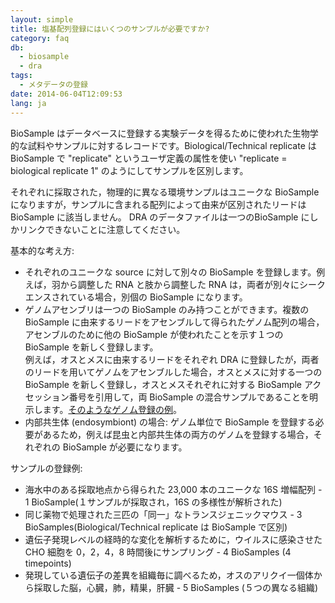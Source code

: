 ```yaml
---
layout: simple
title: 塩基配列登録にはいくつのサンプルが必要ですか?
category: faq
db:
  - biosample
  - dra
tags: 
  - メタデータの登録
date: 2014-06-04T12:09:53
lang: ja
---
```




<p>BioSample はデータベースに登録する実験データを得るために使われた生物学的な試料やサンプルに対するレコードです。Biological/Technical replicate は BioSample で "replicate" というユーザ定義の属性を使い "replicate = biological replicate 1" のようにしてサンプルを区別します。</p>
<p>それぞれに採取された，物理的に異なる環境サンプルはユニークな BioSampleになりますが，サンプルに含まれる配列によって由来が区別されたリードは BioSample に該当しません。 DRA のデータファイルは一つのBioSample にしかリンクできないことに注意してください。</p>基本的な考え方:
<div class="sub_index">
  <ul class="disc">
    <li>それぞれのユニークな source に対して別々の BioSample を登録します。例えば，羽から調整した RNA と肢から調整した RNA は，両者が別々にシークエンスされている場合，別個の BioSample になります。</li>
    <li>ゲノムアセンブリは一つの BioSample のみ持つことができます。複数の BioSample に由来するリードをアセンブルして得られたゲノム配列の場合，アセンブルのために他の BioSample が使われたことを示す１つの BioSample を新しく登録します。<br>例えば，オスとメスに由来するリードをそれぞれ DRA に登録したが，両者のリードを用いてゲノムをアセンブルした場合，オスとメスに対する一つの BioSample を新しく登録し，オスとメスそれぞれに対する BioSample アクセッション番号を引用して，両 BioSample の混合サンプルであることを明示します。<a href="http://www.ncbi.nlm.nih.gov/nuccore/AOMJ00000000.1">そのようなゲノム登録の例</a>。</li>
    <li>内部共生体 (endosymbiont) の場合: ゲノム単位で BioSample を登録する必要があるため，例えば昆虫と内部共生体の両方のゲノムを登録する場合，それぞれの BioSample が必要になります。</li>
  </ul>
</div>サンプルの登録例:
<div class="sub_index">
  <ul class="disc">
    <li>海水中のある採取地点から得られた 23,000 本のユニークな 16S 増幅配列 - 1 BioSample(１サンプルが採取され，16S の多様性が解析された)</li>
    <li>同じ薬物で処理された三匹の「同一」なトランスジェニックマウス - 3 BioSamples(Biological/Technical replicate は BioSample で区別)</li>
    <li>遺伝子発現レベルの経時的な変化を解析するために，ウイルスに感染させた CHO 細胞を 0，2，4，8 時間後にサンプリング - 4 BioSamples (4 timepoints)</li>
    <li>発現している遺伝子の差異を組織毎に調べるため，オスのアリクイ一個体から採取した脳，心臓，肺，精巣，肝臓 - 5 BioSamples (５つの異なる組織)</li>
  </ul>
</div>